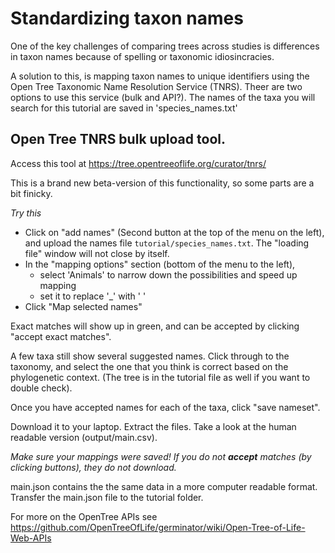 # Standardizing taxon names

One of the key challenges of comparing trees across studies is differences in taxon names because of spelling or taxonomic idiosincracies.

A solution to this, is mapping taxon names to unique identifiers using the Open Tree Taxonomic Name Resolution Service (TNRS). Theer are two options to use this service (bulk and API?). The names of the taxa you will search for this tutorial are saved in 'species_names.txt'

## Open Tree TNRS bulk upload tool.

Access this tool at https://tree.opentreeoflife.org/curator/tnrs/

This is a brand new beta-version of this functionality, so some parts are a bit finicky.

*Try this*
  * Click on "add names" (Second button at the top of the menu on the left), and upload the names file `tutorial/species_names.txt`. The "loading file" window will not close by itself.
  * In the "mapping options" section (bottom of the menu to the left),
    - select 'Animals' to narrow down the possibilities and speed up mapping
    - set it to replace '\_' with ' '
  * Click "Map selected names"

Exact matches will show up in green, and can be accepted by clicking "accept exact matches".

A few taxa still show several suggested names. Click through to the taxonomy, and select the one that you think is correct based on the phylogenetic context. (The tree is in the tutorial file as well if you want to double check).

Once you have accepted names for each of the taxa, click "save nameset".

Download it to your laptop.
Extract the files.
Take a look at the human readable version (output/main.csv).

*Make sure your mappings were saved! If you do not **accept** matches (by clicking buttons), they do not download.*

main.json contains the the same data in a more computer readable format.
Transfer the main.json file to the tutorial folder.

For more on the OpenTree APIs see https://github.com/OpenTreeOfLife/germinator/wiki/Open-Tree-of-Life-Web-APIs




